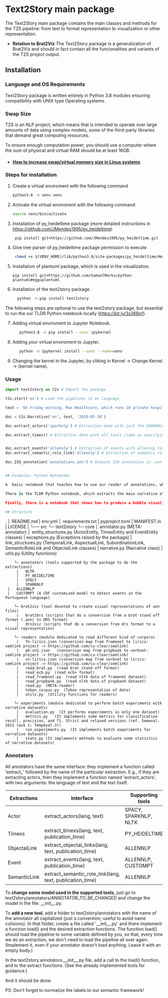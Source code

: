 # Text2Story main package
The Text2Story main package contains the main classes and methods for the T2S pipeline: from text to formal representation to visualization or other representation.

- **Relation to Brat2Viz**
The Text2Story package is a generalization of Brat2Viz and should in fact contain all the funcionalities and variants of the T2S project output.

## Installation


### Language and OS Requirements

Text2Story package is written entirely in Python 3.8 modules ensuring compatibility with UNIX type Operating systems.

### Swap Size

T2S is an NLP project, which means that is intended to operate over large amounts of data using complex models, some of the third-party libraries that demand great computing resources.

To ensure enough computation power, you should use a computer where the sum of physical and virtual RAM should be at least 16GB.

* ####  [How to increase swap/virtual memory size in Linux systems](https://askubuntu.com/questions/178712/how-to-increase-swap-space)

### Steps for installation

1. Create a virtual enviroment with the following command
   ```bash
   python3.8 -m venv venv    
   ```
2. Activate the virtual enviroment with the following command
   ```bash
   source venv/bin/activate 
   ```
3. Installation of py_heideltime package (more detailed instructions in https://github.com/JMendes1995/py_heideltime)
   ```bash
    pip install git+https://github.com/JMendes1995/py_heideltime.git
   ```
4. Give tree parser of py_heideltime package permission to execute
   ```bash
    chmod +x $(VENV_HOME)/lib/python3.8/site-packages/py_heideltime/Heideltime/TreeTaggerLinux/bin/tree-tagger
   ```
5. Installation of plantuml package, which is used in the visualization.
   ```
   pip install git+https://github.com/SamuelMarks/python-plantuml#egg=plantuml
   ```
6. Installation of the text2story package.
   ```bash
     python -m pip install text2story
   ```

The following steps are optional to use the text2story package, but essential to run the our TLDR Python notebook locally (https://bit.ly/3s36Bxf).

7. Adding virtual enviroment to Jupyter Notebook.
   ```bash
      python3.8 -m pip install --user ipykernel
   ```

8. Adding your virtual enviroment to Jupyter.
   ```bash
      python -m ipykernel install --user --name=venv
   ```

9. Changing the kernel in the Jupyter, by cliking in Kernel -> Change Kernel -> (kernel name).



### Usage


```python
import text2story as t2s # Import the package

t2s.start('en') # Load the pipelines in en language

text = 'On Friday morning, Max Healthcare, which runs 10 private hospitals around Delhi, put out an "SOS" message, saying it had less than an hour\'s supply remaining at two of its sites. The shortage was later resolved.'

doc = t2s.Narrative('en', text, '2020-05-30')

doc.extract_actors('sparknlp') # Extraction done with just the SPARKNLP tool.

doc.extract_times() # Extraction done with all tools (same as specifying 'py_heideltime', since we have just one tool to extract timexs)


doc.extract_events('allennlp') # Extraction of events with allennlp tool
doc.extract_semantic_role_link('allennlp') # Extraction of semantic role links with all tools (should be done after extracting events since most semantic relations are between an actor and an event)

doc.ISO_annotation('annotations.ann') # Outputs ISO annotation in .ann format (txt) in a file called 'annotations.ann', which is a standard of BRAT annotation tool


## Examples: Python Notebooks

A  basic notebook that teaches how to use our reader of annotations, which format is assumed is to be in the BRAT format is in the following link: [How to read a BRAT file](https://colab.research.google.com/drive/1_jc6SJNAdWMYBMVlGPldFDmGNg4gFUCs?usp=sharing).

There is the TLDR Python notebook, which extracts the main narrative elements and draw an MSC visulization:  [Too Long Didn't Read Tutorial](https://bit.ly/3s36Bxf).

Finally, there is a notebook that shows how to produce a bubble visualization: [How To: Bubble Visualization](https://colab.research.google.com/drive/1V2DCuP1qAlwUXThTKNUnZ98WxARZXC_v?usp=sharing).

## Structure
```
.
│   README.md
|   env.yml
│   requirements.txt
|   pyproject.toml
|   MANIFEST.in
|   LICENSE
|
└── src
    └─ text2story
        └─ core
         │   annotator.py (META-annotator)
         │   entity_structures.py (ActorEntity, TimexEntity and EventEntity classes)
         |   exceptions.py (Exceptions raised by the package)
         |   link_structures.py (TemporalLink, AspectualLink, SubordinationLink, SemanticRoleLink and ObjectalLink classes)
         |   narrative.py (Narrative class)
         |   utils.py (Utility functions)
         
        └─ annotators (tools supported by the package to do the extractions)
         |   NLTK
         │   PY_HEIDELTIME
         |   SPACY
         |   SPARKNLP
	 |   ALLENNLP
	 |   CUSTOMPT (A CRF customized model to detect events in the Portuguese language)
         
        └─ brat2viz (tool devoted to create visual representations of ann files)
         |   brat2drs (scripts that do a conversion from a brat stand off format (.ann) to DRS format)
         │   drs2viz (scripts that do a conversion from drs format to a visual representation)

        └─ readers (module dedicated to read different kind of corpora)
         |   fn-lirics.json (conversion map from framenet to lirics: semlink project -> https://github.com/cu-clear/semlink)
         |   pb-vn2.json   (conversion map from propbank to verbnet: semlink project -> https://github.com/cu-clear/semlink)
         |   vn-lirics.json (conversion map from verbnet to lirics: semlink project -> https://github.com/cu-clear/semlink)
         |   read_brat.py  (read brat stand off format)
         |   read_ecb.py  (read ecb+ format)
         |   read_framenet.py  (read nltk data of framenet dataset)
         |   read_propbank.py  (read nltk data of propbank dataset)
         |   read.py  (META-reader)
         |   token_corpus.py  (Token representation of data)
         |   utils.py  (Utility functions for readers)

        └─ experiments (module dedicated to perform batch experiments with narrative datasets)
         |   evaluation.py  (It performs experiments in only one dataset)
         |   metrics.py   (It implements some metrics for classification recall, precision, and f1. Strict and relaxed versions (ref. Semeval-2013 task 1: Tempeval-3))
         |   run_experiments.py  (It implements batch experiments for narrative datasets)
         |   stats.py (It implements methods to evaluate some statistics of narrative datasets)



### Annotators
All annotators have the same interface: they implement a function called 'extract_' followed by the name of the particular extraction.
E.g., if they are extracting actors, then they implement a function named 'extract_actors', with two arguments: the language of text and the text itself.

|  Extractions |           Interface                                      |     Supporting tools  |
|      ---     |             ---                                          |           ---         |
|     Actor    | extract_actors(lang, text)                               | SPACY, SPARKNLP, NLTK |
|    Timexs    | extract_timexs(lang, text, publication_time)             |      PY_HEIDELTIME    |
| ObjectalLink | extract_objectal_links(lang, text, publication_time)     |        ALLENNLP       |
|     Event    | extract_events(lang, text, publication_time)             | ALLENNLP, CUSTOMPT    |
| SemanticLink | extract_semantic_role_link(lang, text, publication_time) |        ALLENNLP       |

To **change some model used in the supported tools**, just go to text2story/annotators/ANNOTATOR_TO_BE_CHANGED and change the model in the file: \_\_init\_\_.py.

To **add a new tool**, add a folder to text2story/annotators with the name of the annotator all capitalized (just a convention; useful to avoid name colisions).
In that folder, create a file called '\_\_init\_\_.py' and there implement a function load() and the desired extraction functions.
The function load() should load the pipeline to some variable defined by you, so that, every time we do an extraction, we don't need to load the pipeline all over again. (Implement it, even if your annotator doesn't load anything. Leave it with an empty body.)

In the text2story.annotators.\_\_init\_\_.py file, add a call to the load() function, and to the extract functions.
(See the already implemented tools for guidance.)

And it should be done.

PS: Don't forget to normalize the labels to our semantic framework!


